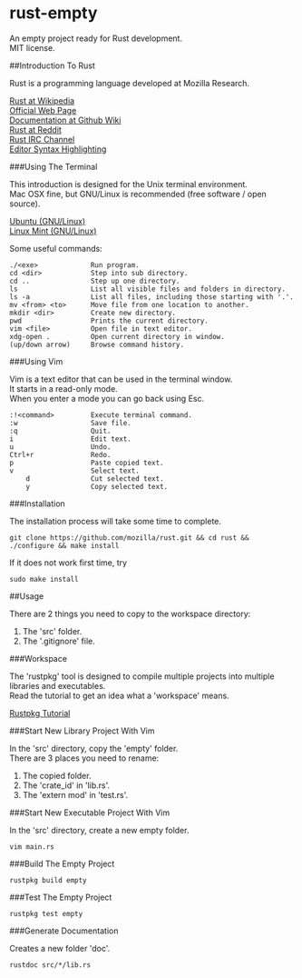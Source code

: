 rust-empty
==========

An empty project ready for Rust development.  
MIT license.  

##Introduction To Rust

Rust is a programming language developed at Mozilla Research.  

<a href="https://en.wikipedia.org/wiki/Rust_%28programming_language%29" target="_blank">Rust at Wikipedia</a>  
<a href="http://www.rust-lang.org/" target="_blank">Official Web Page</a>  
<a href="https://github.com/mozilla/rust/wiki/Docs" target="_blank">Documentation at Github Wiki</a>  
<a href="http://www.reddit.com/r/rust/" target="_blank">Rust at Reddit</a>  
<a href="http://chat.mibbit.com/?server=irc.mozilla.org&channel=%23rust" target="_blank">Rust IRC Channel</a>  
<a href="https://github.com/mozilla/rust/wiki/Doc-packages%2C-editors%2C-and-other-tools" target="_blank">Editor Syntax Highlighting</a>

###Using The Terminal

This introduction is designed for the Unix terminal environment.  
Mac OSX fine, but GNU/Linux is recommended (free software / open source).  

<a href="http://www.ubuntu.com/" target="_blank">Ubuntu (GNU/Linux)</a>  
<a href="http://linuxmint.com/" target="_blank">Linux Mint (GNU/Linux)</a>  

Some useful commands:

    ./<exe>             Run program.
    cd <dir>            Step into sub directory.
    cd ..               Step up one directory.
    ls                  List all visible files and folders in directory.
    ls -a               List all files, including those starting with '.'.
    mv <from> <to>      Move file from one location to another.
    mkdir <dir>         Create new directory.
    pwd                 Prints the current directory.
    vim <file>          Open file in text editor.
    xdg-open .          Open current directory in window.
    (up/down arrow)     Browse command history.

###Using Vim

Vim is a text editor that can be used in the terminal window.  
It starts in a read-only mode.  
When you enter a mode you can go back using Esc.  

    :!<command>         Execute terminal command.
    :w                  Save file.
    :q                  Quit.
    i                   Edit text.
    u                   Undo.
    Ctrl+r              Redo.
    p                   Paste copied text.
    v                   Select text.
        d               Cut selected text.
        y               Copy selected text.
        

###Installation

The installation process will take some time to complete.

    git clone https://github.com/mozilla/rust.git && cd rust && ./configure && make install
    
If it does not work first time, try

    sudo make install

##Usage

There are 2 things you need to copy to the workspace directory:

1. The 'src' folder.  
2. The '.gitignore' file.  

###Workspace

The 'rustpkg' tool is designed to compile multiple projects into multiple libraries and executables.  
Read the tutorial to get an idea what a 'workspace' means.  

<a href="http://static.rust-lang.org/doc/master/tutorial-rustpkg.html" target="_blank">Rustpkg Tutorial</a>

###Start New Library Project With Vim

In the 'src' directory, copy the 'empty' folder.  
There are 3 places you need to rename:

1. The copied folder.
2. The 'crate_id' in 'lib.rs'.
3. The 'extern mod' in 'test.rs'.

###Start New Executable Project With Vim

In the 'src' directory, create a new empty folder.  

    vim main.rs

###Build The Empty Project

    rustpkg build empty
    
###Test The Empty Project

    rustpkg test empty

###Generate Documentation

Creates a new folder 'doc'.

    rustdoc src/*/lib.rs

